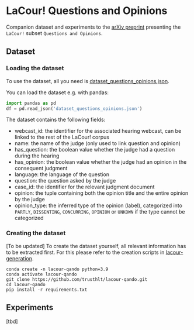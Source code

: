 # LaCour! Questions and Opinions
Companion dataset and experiments to the [arXiv preprint](http://arxiv.org/abs/2312.05061) presenting the ``LaCour!`` subset ``Questions and Opinions``.

## Dataset

### Loading the dataset
To use the dataset, all you need is [dataset_questions_opinions.json](dataset_questions_opinions.json).

You can load the dataset e.g. with pandas:

```python
import pandas as pd
df = pd.read_json('dataset_questions_opinions.json')
```

The dataset contains the following fields:
* webcast_id: the identifier for the associated hearing webcast, can be linked to the rest of the LaCour! corpus
* name: the name of the judge (only used to link question and opinion)
* has_question: the boolean value whether the judge had a question during the hearing
* has_opinion: the boolean value whether the judge had an opinion in the consequent judgment
* language: the language of the question
* question: the question asked by the judge
* case_id: the identifier for the relevant judgment document
* opinion: the tuple containing both the opinion title and the entire opinion by the judge
* opinion_type: the inferred type of the opinion (label), categorized into ``PARTLY``, ``DISSENTING``, ``CONCURRING``, ``OPINION`` or ``UNKOWN`` if the type cannot be categorized

### Creating the dataset
[To be updated]
To create the dataset yourself, all relevant information has to be extracted first. For this please refer to the creation scripts in [lacour-generation](https://github.com/trusthlt/lacour-generation).

```
conda create -n lacour-qando python=3.9
conda activate lacour-qando
git clone https://github.com/trusthlt/lacour-qando.git
cd lacour-qando
pip install -r requirements.txt
```

## Experiments

[tbd]
